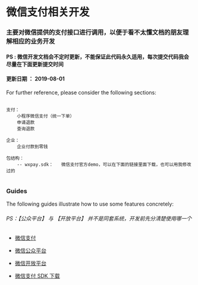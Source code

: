 # 微信支付相关开发

### 主要对微信提供的支付接口进行调用，以便于看不太懂文档的朋友理解相应的业务开发


#### PS : 微信开发文档会不定时更新，不能保证此代码永久适用，每次提交代码我会尽量在下面更新提交时间
#### 更新日期 ： 2019-08-01


For further reference, please consider the following sections:
```

支付：
    小程序微信支付（统一下单）
    申请退款
    查询退款

企业：
    企业付款到零钱
    
包结构：
    -- wxpay.sdk：   微信支付官方demo，可以在下面的链接里面下载，也可以用我修改过的 
            
```

### Guides
The following guides illustrate how to use some features concretely:

###### PS：【公众平台】 与 【开放平台】 并不是同套系统，开发前先分清楚使用哪一个

* [微信支付](https://pay.weixin.qq.com/wiki/doc/api/index.html)

* [微信公众平台](https://mp.weixin.qq.com/wiki)

* [微信开放平台](https://open.weixin.qq.com/)

* [微信支付 SDK 下载](https://pay.weixin.qq.com/wiki/doc/api/jsapi.php?chapter=11_1)



